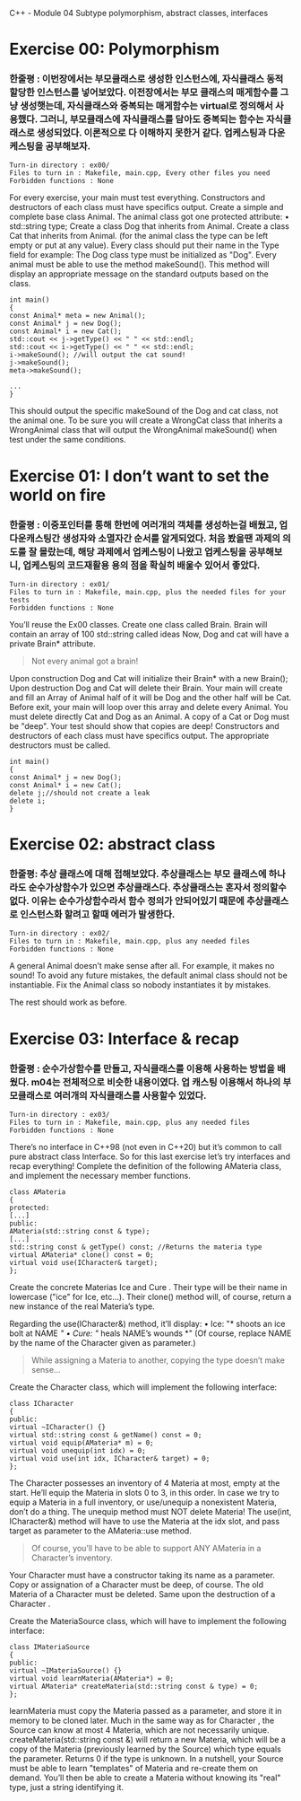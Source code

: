 C++ - Module 04
Subtype polymorphism, abstract classes, interfaces

# Exercise 00: Polymorphism
### 한줄평 : 이번장에서는 부모클래스로 생성한 인스턴스에, 자식클래스 동적할당한 인스턴스를 넣어보았다. 이전장에서는 부모 클래스의 매게함수를 그냥 생성햇는데, 자식클래스와 중복되는 매게함수는 virtual로 정의해서 사용했다. 그러니, 부모클래스에 자식클래스를 담아도 중복되는 함수는 자식클래스로 생성되었다. 이론적으로 다 이해하지 못한거 같다. 업케스팅과 다운케스팅을 공부해보자. 


```
Turn-in directory : ex00/
Files to turn in : Makefile, main.cpp, Every other files you need
Forbidden functions : None
```

For every exercise, your main must test everything.
Constructors and destructors of each class must have specifics output.
Create a simple and complete base class Animal.
The animal class got one protected attribute:
• std::string type;
Create a class Dog that inherits from Animal.
Create a class Cat that inherits from Animal.
(for the animal class the type can be left empty or put at any value).
Every class should put their name in the Type field for example:
The Dog class type must be initialized as "Dog".
Every animal must be able to use the method makeSound().
This method will display an appropriate message on the standard outputs based on the
class.

```
int main()
{
const Animal* meta = new Animal();
const Animal* j = new Dog();
const Animal* i = new Cat();
std::cout << j->getType() << " " << std::endl;
std::cout << i->getType() << " " << std::endl;
i->makeSound(); //will output the cat sound!
j->makeSound();
meta->makeSound();

...
}
```

This should output the specific makeSound of the Dog and cat class, not the animal
one.
To be sure you will create a WrongCat class that inherits a WrongAnimal class that will
output the WrongAnimal makeSound() when test under the same conditions.



# Exercise 01: I don’t want to set the world on fire
### 한줄평 : 이중포인터를 통해 한번에 여러개의 객체를 생성하는걸 배웠고, 업다운캐스팅간 생성자와 소멸자간 순서를 알게되었다. 처음 봤을땐 과제의 의도를 잘 몰랐는데, 해당 과제에서 업케스팅이 나왔고 업케스팅을 공부해보니, 업케스팅의 코드재활용 용의 점을 확실히 배울수 있어서 좋았다. 


```
Turn-in directory : ex01/
Files to turn in : Makefile, main.cpp, plus the needed files for your tests
Forbidden functions : None
```

You’ll reuse the Ex00 classes.
Create one class called Brain.
Brain will contain an array of 100 std::string called ideas
Now, Dog and cat will have a private Brain* attribute.

>Not every animal got a brain!

Upon construction Dog and Cat will initialize their Brain* with a new Brain();
Upon destruction Dog and Cat will delete their Brain.
Your main will create and fill an Array of Animal half of it will be Dog and the other
half will be Cat.
Before exit, your main will loop over this array and delete every Animal.
You must delete directly Cat and Dog as an Animal.
A copy of a Cat or Dog must be "deep".
Your test should show that copies are deep!
Constructors and destructors of each class must have specifics output.
The appropriate destructors must be called.

```
int main()
{
const Animal* j = new Dog();
const Animal* i = new Cat();
delete j;//should not create a leak
delete i;
}
```

# Exercise 02: abstract class
### 한줄평: 추상 클래스에 대해 접해보았다. 추상클래스는 부모 클래스에 하나라도 순수가상함수가 있으면 추상클래스다. 추상클래스는 혼자서 정의할수 없다. 이유는 순수가상함수라서 함수 정의가 안되어있기 때문에 추상클래스로 인스턴스화 할려고 할때 에러가 발생한다. 

```
Turn-in directory : ex02/
Files to turn in : Makefile, main.cpp, plus any needed files
Forbidden functions : None
```

A general Animal doesn’t make sense after all.
For example, it makes no sound!
To avoid any future mistakes, the default animal class should not be instantiable.
Fix the Animal class so nobody instantiates it by mistakes.

The rest should work as before.

# Exercise 03: Interface & recap
### 한줄평 : 순수가상함수를 만들고, 자식클래스를 이용해 사용하는 방법을 배웠다. m04는 전체적으로 비슷한 내용이였다. 업 캐스팅 이용해서 하나의 부모클래스로 여러개의 자식클래스를 사용할수 있었다.  

```
Turn-in directory : ex03/
Files to turn in : Makefile, main.cpp, plus any needed files
Forbidden functions : None
```

There’s no interface in C++98 (not even in C++20) but it’s common to call pure abstract
class Interface. So for this last exercise let’s try interfaces and recap everything!
Complete the definition of the following AMateria class, and implement the necessary member functions.

```
class AMateria
{
protected:
[...]
public:
AMateria(std::string const & type);
[...]
std::string const & getType() const; //Returns the materia type
virtual AMateria* clone() const = 0;
virtual void use(ICharacter& target);
};
```

Create the concrete Materias Ice and Cure . Their type will be their name in
lowercase ("ice" for Ice, etc...).
Their clone() method will, of course, return a new instance of the real Materia’s
type.

Regarding the use(ICharacter&) method, it’ll display:
• Ice: "* shoots an ice bolt at NAME *"
• Cure: "* heals NAME’s wounds *"
(Of course, replace NAME by the name of the Character given as parameter.)

> While assigning a Materia to another, copying the type doesn’t make
sense...

Create the Character class, which will implement the following interface:

```
class ICharacter
{
public:
virtual ~ICharacter() {}
virtual std::string const & getName() const = 0;
virtual void equip(AMateria* m) = 0;
virtual void unequip(int idx) = 0;
virtual void use(int idx, ICharacter& target) = 0;
};
```

The Character possesses an inventory of 4 Materia at most, empty at the start. He’ll
equip the Materia in slots 0 to 3, in this order.
In case we try to equip a Materia in a full inventory, or use/unequip a nonexistent
Materia, don’t do a thing.
The unequip method must NOT delete Materia!
The use(int, ICharacter&) method will have to use the Materia at the idx slot,
and pass target as parameter to the AMateria::use method.


> Of course, you’ll have to be able to support ANY AMateria in a
Character’s inventory.

Your Character must have a constructor taking its name as a parameter. Copy or
assignation of a Character must be deep, of course. The old Materia of a Character
must be deleted. Same upon the destruction of a Character .

Create the MateriaSource class, which will have to implement the following interface:

```
class IMateriaSource
{
public:
virtual ~IMateriaSource() {}
virtual void learnMateria(AMateria*) = 0;
virtual AMateria* createMateria(std::string const & type) = 0;
};
```

learnMateria must copy the Materia passed as a parameter, and store it in memory
to be cloned later. Much in the same way as for Character , the Source can know at
most 4 Materia, which are not necessarily unique.
createMateria(std::string const &) will return a new Materia, which will be a
copy of the Materia (previously learned by the Source) which type equals the parameter.
Returns 0 if the type is unknown.
In a nutshell, your Source must be able to learn "templates" of Materia and re-create
them on demand. You’ll then be able to create a Materia without knowing its "real" type,
just a string identifying it.
